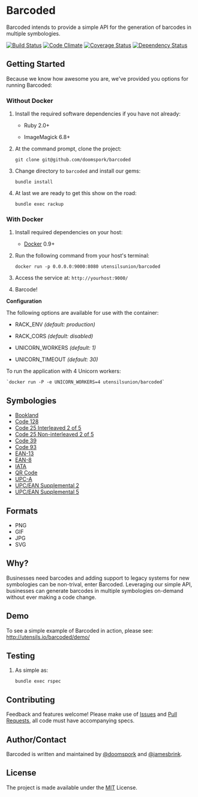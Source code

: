 # Barcoded

Barcoded intends to provide a simple API for the generation of barcodes in multiple symbologies.

[![Build Status](https://travis-ci.org/UtensilsUnion/barcoded.svg?branch=master)](https://travis-ci.org/UtensilsUnion/barcoded) [![Code Climate](https://codeclimate.com/github/UtensilsUnion/barcoded.png)](https://codeclimate.com/github/UtensilsUnion/barcoded) [![Coverage Status](https://coveralls.io/repos/UtensilsUnion/barcoded/badge.png)](https://coveralls.io/r/UtensilsUnion/barcoded) [![Dependency Status](https://gemnasium.com/UtensilsUnion/barcoded.svg)](https://gemnasium.com/UtensilsUnion/barcoded)

## Getting Started

Because we know how awesome you are, we've provided you options for running Barcoded:

### Without Docker

1. Install the required software dependencies if you have not already:

    + Ruby 2.0+

    + ImageMagick 6.8+

2. At the command prompt, clone the project:

	`git clone git@github.com/doomspork/barcoded`

3. Change directory to `barcoded` and install our gems:

	`bundle install`

4. At last we are ready to get this show on the road:

	`bundle exec rackup`
	
### With Docker

1. Install required dependencies on your host:
	
	+ [Docker](http://docker.io) 0.9+

2. Run the following command from your host's terminal:

	`docker run -p 0.0.0.0:9000:8080 utensilsunion/barcoded`
	
3. Access the service at: `http://yourhost:9000/`

4. Barcode!

__Configuration__

The following options are available for use with the container:

+ RACK_ENV _(default: production)_

+ RACK_CORS  _(default: disabled)_

+ UNICORN_WORKERS  _(default: 1)_

+ UNICORN_TIMEOUT  _(default: 30)_

To run the application with 4 Unicorn workers:

	`docker run -P -e UNICORN_WORKERS=4 utensilsunion/barcoded`

## Symbologies

+ [Bookland](http://en.wikipedia.org/wiki/Bookland)
+ [Code 128](http://en.wikipedia.org/wiki/Code_128)
+ [Code 25 Interleaved 2 of 5](http://en.wikipedia.org/wiki/Interleaved_2_of_5)
+ [Code 25 Non-interleaved 2 of 5](http://en.wikipedia.org/wiki/Interleaved_2_of_5)
+ [Code 39](http://en.wikipedia.org/wiki/Code_39)
+ [Code 93](http://en.wikipedia.org/wiki/Code_93)
+ [EAN-13](http://en.wikipedia.org/wiki/EAN-13)
+ [EAN-8](http://en.wikipedia.org/wiki/EAN-8)
+ [IATA](http://en.wikipedia.org/wiki/International_Air_Transport_Association)
+ [QR Code](http://en.wikipedia.org/wiki/QR_code)
+ [UPC-A](http://en.wikipedia.org/wiki/Universal_Product_Code)
+ [UPC/EAN Supplemental 2](http://en.wikipedia.org/wiki/EAN_2)
+ [UPC/EAN Supplemental 5](http://en.wikipedia.org/wiki/EAN_5)

## Formats

+ PNG
+ GIF
+ JPG
+ SVG

## Why?

Businesses need barcodes and adding support to legacy systems for new symbologies can be non-trival, enter Barcoded.  Leveraging our simple API, businesses can generate barcodes in multiple symbologies on-demand without ever making a code change.

## Demo
To see a simple example of Barcoded in action, please see: http://utensils.io/barcoded/demo/

## Testing

1. As simple as:

	`bundle exec rspec`

## Contributing

Feedback and features welcome!  Please make use of [Issues](https://github.com/UtensilsUnion/barcoded/issues) and [Pull Requests](https://github.com/UtensilsUnion/barcoded/pulls), all code must have accompanying specs.

## Author/Contact

Barcoded is written and maintained by [@doomspork](https://github.com/doomspork) and [@jamesbrink](https://github.com/jamesbrink).

## License

The project is made available under the [MIT](http://opensource.org/licenses/MIT) License.